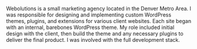 Webolutions is a small marketing agency located in the Denver Metro Area. I 
was responsible for designing and implementing custom WordPress themes, 
plugins, and extensions for various client websites. Each site began with
an internal, barebones WordPress theme. My role included initial design
with the client, then build the theme and any necessary plugins to deliver
the final product. I was involved with the full development stack.
